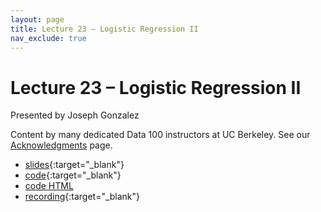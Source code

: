```yaml
---
layout: page
title: Lecture 23 – Logistic Regression II
nav_exclude: true
---
```


# Lecture 23 – Logistic Regression II

Presented by Joseph Gonzalez

Content by many dedicated Data 100 instructors at UC Berkeley. See our [Acknowledgments](../../acks) page.

- [slides](https://docs.google.com/presentation/d/11hToYsEHvNlI5hz6XGaIhcSYGcMQPp-m03gBHZsA_KY/edit?usp=sharing){:target="_blank"}
- [code](https://data100.datahub.berkeley.edu/hub/user-redirect/git-pull?repo=https%3A%2F%2Fgithub.com%2FDS-100%2Ffa24-student&urlpath=lab%2Ftree%2Ffa24-student%2Flecture%2Flec23%2Flec23.ipynb&branch=main){:target="_blank"}
- [code HTML](../../resources/assets/lectures/lec23/lec23.html)
- [recording](https://youtu.be/wrBkM0uzJ1s){:target="_blank"}
